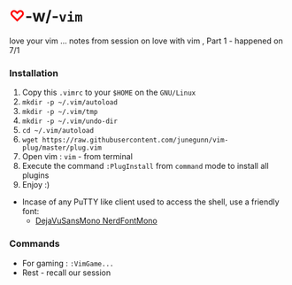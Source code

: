 # <font color=red>♡</font>-w/-`vim`
love your vim ... notes from session on love with vim , Part 1 - happened on 7/1

### Installation

1. Copy this `.vimrc` to your `$HOME` on the `GNU/Linux`
1. `mkdir -p ~/.vim/autoload`
1. `mkdir -p ~/.vim/tmp`
1. `mkdir -p ~/.vim/undo-dir`
1. `cd ~/.vim/autoload`
1. `wget https://raw.githubusercontent.com/junegunn/vim-plug/master/plug.vim`
1. Open vim : `vim` - from terminal
1. Execute the command `:PlugInstall`  from `command` mode to install all plugins
1. Enjoy :)

* Incase of any PuTTY like client used to access the shell, use a friendly font:
	- [DejaVuSansMono NerdFontMono](https://raw.githubusercontent.com/ryanoasis/nerd-fonts/master/patched-fonts/DejaVuSansMono/Regular/complete/DejaVu%20Sans%20Mono%20Nerd%20Font%20Complete%20Mono.ttf)

### Commands
* For gaming : `:VimGame...`
* Rest - recall our session
